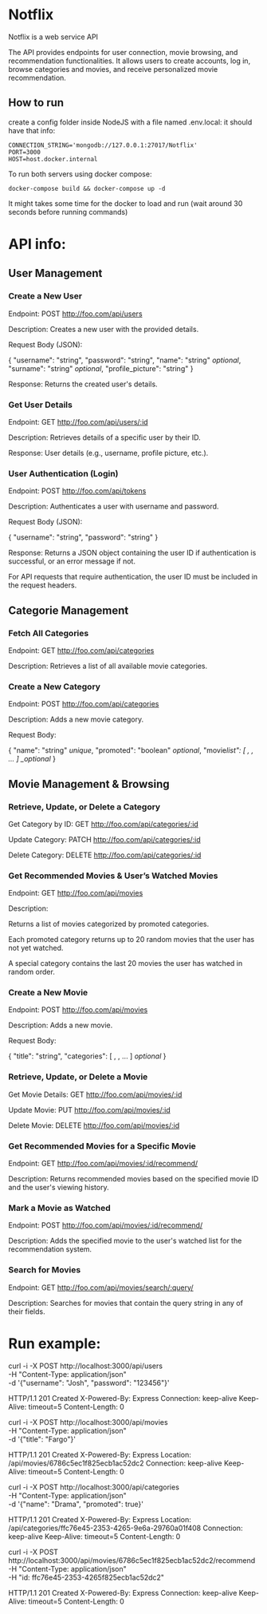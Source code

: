 # Notflix

Notflix is a web service API

The API provides endpoints for user connection, movie browsing, and recommendation functionalities. It allows users to create accounts, log in, browse categories and movies, and receive personalized movie recommendation.

## How to run

create a config folder inside NodeJS with a file named .env.local:
it should have that info:

```
CONNECTION_STRING='mongodb://127.0.0.1:27017/Notflix'
PORT=3000
HOST=host.docker.internal
```

To run both servers using docker compose:

```
docker-compose build && docker-compose up -d
```

It might takes some time for the docker to load and run (wait around 30 seconds before running commands)

# API info:

## User Management

### Create a New User

Endpoint: POST http://foo.com/api/users

Description: Creates a new user with the provided details.

Request Body (JSON):

{
"username": "string",
"password": "string",
"name": "string" _optional_,
"surname": "string" _optional_,
"profile_picture": "string"
}

Response: Returns the created user's details.

### Get User Details

Endpoint: GET http://foo.com/api/users/:id

Description: Retrieves details of a specific user by their ID.

Response: User details (e.g., username, profile picture, etc.).

### User Authentication (Login)

Endpoint: POST http://foo.com/api/tokens

Description: Authenticates a user with username and password.

Request Body (JSON):

{
"username": "string",
"password": "string"
}

Response: Returns a JSON object containing the user ID if authentication is successful, or an error message if not.

For API requests that require authentication, the user ID must be included in the request headers.

## Categorie Management

### Fetch All Categories

Endpoint: GET http://foo.com/api/categories

Description: Retrieves a list of all available movie categories.

### Create a New Category

Endpoint: POST http://foo.com/api/categories

Description: Adds a new movie category.

Request Body:

{
"name": "string" _unique_,
"promoted": "boolean" _optional_,
"movie*list": [ <movieId1>, <movieId2>, <movieId3>... ] \_optional*
}

## Movie Management & Browsing

### Retrieve, Update, or Delete a Category

Get Category by ID: GET http://foo.com/api/categories/:id

Update Category: PATCH http://foo.com/api/categories/:id

Delete Category: DELETE http://foo.com/api/categories/:id

### Get Recommended Movies & User’s Watched Movies

Endpoint: GET http://foo.com/api/movies

Description:

Returns a list of movies categorized by promoted categories.

Each promoted category returns up to 20 random movies that the user has not yet watched.

A special category contains the last 20 movies the user has watched in random order.

### Create a New Movie

Endpoint: POST http://foo.com/api/movies

Description: Adds a new movie.

Request Body:

{
"title": "string",
"categories": [ <movieId1>, <movieId2>, <movieId3>... ] _optional_
}

### Retrieve, Update, or Delete a Movie

Get Movie Details: GET http://foo.com/api/movies/:id

Update Movie: PUT http://foo.com/api/movies/:id

Delete Movie: DELETE http://foo.com/api/movies/:id

### Get Recommended Movies for a Specific Movie

Endpoint: GET http://foo.com/api/movies/:id/recommend/

Description: Returns recommended movies based on the specified movie ID and the user's viewing history.

### Mark a Movie as Watched

Endpoint: POST http://foo.com/api/movies/:id/recommend/

Description: Adds the specified movie to the user's watched list for the recommendation system.

### Search for Movies

Endpoint: GET http://foo.com/api/movies/search/:query/

Description: Searches for movies that contain the query string in any of their fields.

# Run example:

curl -i -X POST http://localhost:3000/api/users \
-H "Content-Type: application/json" \
-d '{"username": "Josh", "password": "123456"}'

HTTP/1.1 201 Created
X-Powered-By: Express
Connection: keep-alive
Keep-Alive: timeout=5
Content-Length: 0

curl -i -X POST http://localhost:3000/api/movies \
-H "Content-Type: application/json" \
-d '{"title": "Fargo"}'

HTTP/1.1 201 Created
X-Powered-By: Express
Location: /api/movies/6786c5ec1f825ecb1ac52dc2
Connection: keep-alive
Keep-Alive: timeout=5
Content-Length: 0

curl -i -X POST http://localhost:3000/api/categories \
-H "Content-Type: application/json" \
-d '{"name": "Drama", "promoted": true}'

HTTP/1.1 201 Created
X-Powered-By: Express
Location: /api/categories/ffc76e45-2353-4265-9e6a-29760a01f408
Connection: keep-alive
Keep-Alive: timeout=5
Content-Length: 0

curl -i -X POST http://localhost:3000/api/movies/6786c5ec1f825ecb1ac52dc2/recommend \
-H "Content-Type: application/json" \
-H "id: ffc76e45-2353-4265f825ecb1ac52dc2"

HTTP/1.1 201 Created
X-Powered-By: Express
Connection: keep-alive
Keep-Alive: timeout=5
Content-Length: 0
